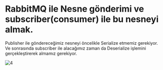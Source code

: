 # RabbitMQ ile Nesne gönderimi ve subscriber(consumer) ile bu nesneyi almak. # 
Publisher ile göndereceğimiz nesneyi öncelikle Serialize etmemiz gerekiyor. Ve sonrasında subscriber ile alacağımız zaman da Deserialize işlemini gerçekleştirerek almamız gerekiyor.

![4](https://user-images.githubusercontent.com/68101192/209002504-a50ff345-b1b3-4c43-82ec-7354985b8329.png)

